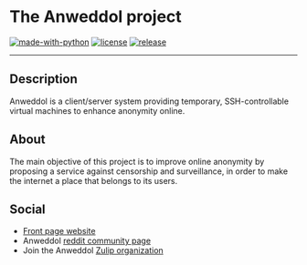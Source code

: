 # The Anweddol project
[![made-with-python](https://img.shields.io/badge/Made%20with-Python-important)](https://www.python.org/)
[![license](https://img.shields.io/badge/license-GPLv3-blue.svg)](https://shields.io/)
[![release](https://img.shields.io/badge/release%20date-out_now!-brightgreen)](https://shields.io/)

---

## Description

Anweddol is a client/server system providing temporary, SSH-controllable virtual machines to enhance anonymity online.

## About

The main objective of this project is to improve online anonymity by proposing a service against censorship and surveillance, in order to make the internet a place that belongs to its users.

## Social

- [Front page website](https://the-anweddol-project.github.io)
- Anweddol [reddit community page](https://www.reddit.com/r/Anweddol)
- Join the Anweddol [Zulip organization](https://anweddol.zulipchat.com)
